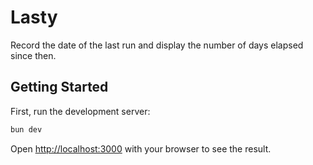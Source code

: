 # Lasty

Record the date of the last run and display the number of days elapsed since then.

## Getting Started

First, run the development server:

```bash
bun dev
```

Open [http://localhost:3000](http://localhost:3000) with your browser to see the result.
